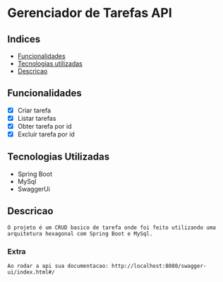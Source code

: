# Gerenciador de Tarefas API

## Indices
- <a href="#-Funcionalidades"> Funcionalidades</a>
- <a href="#-Tecnologias"> Tecnologias utilizadas</a>
- <a href="#-Descricao"> Descricao</a>

## Funcionalidades
- [x] Criar tarefa
- [x] Listar tarefas
- [x] Obter tarefa por id
- [x] Excluir tarefa por id

## Tecnologias Utilizadas

- Spring Boot
- MySql
- SwaggerUi

## Descricao

````
O projeto é um CRUD basico de tarefa onde foi feito utilizando uma 
arquitetura hexagonal com Spring Boot e MySql.
````

### Extra
``Ao rodar a api sua documentacao:
http://localhost:8080/swagger-ui/index.html#/``